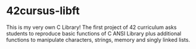 # 42cursus-libft
This is my very own C Library! The first project of 42 curriculum asks students to reproduce basic functions of C ANSI Library plus additional functions to manipulate characters, strings, memory and singly linked lists.
